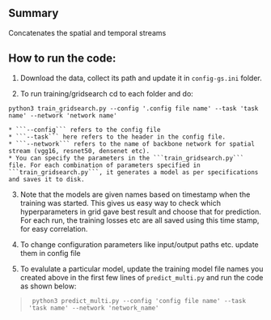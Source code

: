 ## Summary
Concatenates the spatial and temporal streams 

## How to run the code:

1. Download the data, collect its path and update it in ```config-gs.ini``` folder.

2. To run training/gridsearch cd to each folder and do:
 
 ```python3 train_gridsearch.py --config '.config file name' --task 'task name' --network 'network name'```


    * ```--config``` refers to the config file
    * ```--task``` here refers to the header in the config file. 
    * ```--network``` refers to the name of backbone network for spatial stream (vgg16, resnet50, densenet etc).
    * You can specify the parameters in the ```train_gridsearch.py``` file. For each combination of parameters specified in ```train_gridsearch.py```, it generates a model as per specifications and saves it to disk.

3. Note that the models are given names based on timestamp when the training was started. This gives us easy way to check which hyperparameters in grid gave best result and choose that for prediction. For each run, the training losses etc are all saved using this time stamp, for easy correlation. 

4. To change configuration parameters like input/output paths etc. update them in config file

5. To evalulate a particular model, update the training model file names you created above in the first few lines of ```predict_multi.py``` and run the code as shown below: 
> ``` python3 predict_multi.py --config 'config file name' --task 'task name' --network 'network_name'```
